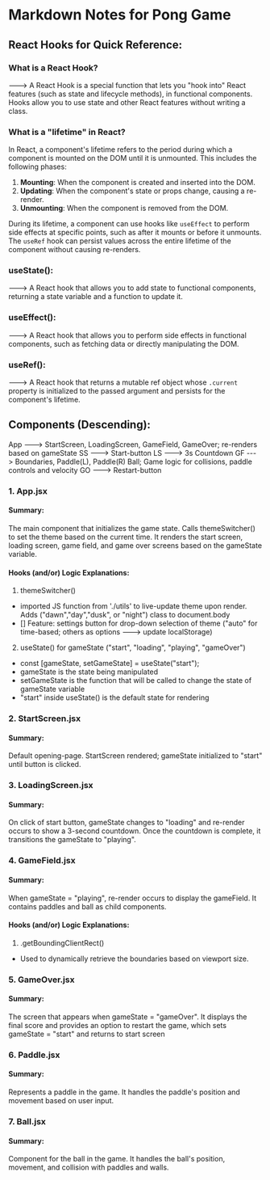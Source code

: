# Markdown Notes for Pong Game

## React Hooks for Quick Reference:

### What is a React Hook?

---> A React Hook is a special function that lets you "hook into" React features (such as state and lifecycle methods), in functional components. Hooks allow you to use state and other React features without writing a class.

### What is a "lifetime" in React?

In React, a component's lifetime refers to the period during which a component is mounted on the DOM until it is unmounted. This includes the following phases:

1. **Mounting**: When the component is created and inserted into the DOM.
2. **Updating**: When the component's state or props change, causing a re-render.
3. **Unmounting**: When the component is removed from the DOM.

During its lifetime, a component can use hooks like `useEffect` to perform side effects at specific points, such as after it mounts or before it unmounts. The `useRef` hook can persist values across the entire lifetime of the component without causing re-renders.

### **useState()**:

---> A React hook that allows you to add state to functional components, returning a state variable and a function to update it.

### **useEffect()**:

---> A React hook that allows you to perform side effects in functional components, such as fetching data or directly manipulating the DOM.

### **useRef()**:

---> A React hook that returns a mutable ref object whose `.current` property is initialized to the passed argument and persists for the component's lifetime.

## Components (Descending):

App ---> StartScreen, LoadingScreen, GameField, GameOver; re-renders based on gameState
SS ---> Start-button
LS ---> 3s Countdown
GF ---> Boundaries, Paddle(L), Paddle(R) Ball; Game logic for collisions, paddle controls and velocity
GO ---> Restart-button

### 1. App.jsx

#### **Summary**:

The main component that initializes the game state. Calls themeSwitcher() to set the theme based on the current time. It renders the start screen, loading screen, game field, and game over screens based on the gameState variable.

#### **Hooks** (and/or) **Logic** Explanations:

1. themeSwitcher()

- imported JS function from './utils' to live-update theme upon render. Adds ("dawn","day","dusk", or "night") class to document.body
- [] Feature: settings button for drop-down selection of theme ("auto" for time-based; others as options ---> update localStorage)

2. useState() for gameState ("start", "loading", "playing", "gameOver")

- const [gameState, setGameState] = useState("start");
- gameState is the state being manipulated
- setGameState is the function that will be called to change the state of gameState variable
- "start" inside useState() is the default state for rendering

### 2. StartScreen.jsx

#### **Summary**:

Default opening-page. StartScreen rendered; gameState initialized to "start" until button is clicked.

### 3. LoadingScreen.jsx

#### **Summary**:

On click of start button, gameState changes to "loading" and re-render occurs to show a 3-second countdown. Once the countdown is complete, it transitions the gameState to "playing".

### 4. GameField.jsx

#### **Summary**:

When gameState = "playing", re-render occurs to display the gameField. It contains paddles and ball as child components.

#### **Hooks** (and/or) **Logic** Explanations:

1. .getBoundingClientRect()

- Used to dynamically retrieve the boundaries based on viewport size.

### 5. GameOver.jsx

#### **Summary**:

The screen that appears when gameState = "gameOver". It displays the final score and provides an option to restart the game, which sets gameState = "start" and returns to start screen

### 6. Paddle.jsx

#### **Summary**:

Represents a paddle in the game. It handles the paddle's position and movement based on user input.

### 7. Ball.jsx

#### **Summary**:

Component for the ball in the game. It handles the ball's position, movement, and collision with paddles and walls.
